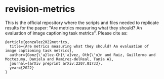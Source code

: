 # revision-metrics

This is the official repository where the scripts and files needed to replicate results for the paper: "Are metrics measuring what they should? An evaluation of image captioning task metrics". Please cite as:

```
@article{gonzalez2022metrics,
  title={Are metrics measuring what they should? An evaluation of image captioning task metrics},
  author={Gonz{\'a}lez-Ch{\'a}vez, Oth{\'o}n and Ruiz, Guillermo and Moctezuma, Daniela and Ramirez-delReal, Tania A},
  journal={arXiv preprint arXiv:2207.01733},
  year={2022}
}
```
